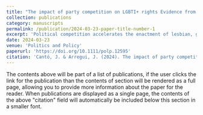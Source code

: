 ```yaml
---
title: "The impact of party competition on LGBTI+ rights Evidence from Spanish autonomous regions (1990–2022)"
collection: publications
category: manuscripts
permalink: /publication/2024-03-23-paper-title-number-1
excerpt: 'Political competition accelerates the enactment of lesbian, gay, bisexual, trans*, and intersexual rights (LGBTI+) due to the dynamic, rational behavior of mainstream parties across the political aisle to adapt to the sociopolitical environment. We argue that LGBTI+ social movements capitalize on median voter shifts combined with the rising pressure of ideologically close challenger parties to enact legislation. To examine this argument, we employ quantitative event history analysis with a unique dataset with measures for social movement, institutional, political, and sociocultural dimensions across 33 years in Spanish subnational arenas. We find that rising leftist and liberal contenders challenging dominant center-left and center-right parties, respectively, widen the opportunity political structure of LGBTI+ organizations. Ultimately, rising political fragmentation in a multiparty, multidimensional party system turns both left and right mainstream parties into allies of LGBTI+ organizations, which propose new legislation, due to political platforms seeking to preserve and enhance their electoral base.'
date: 2024-03-23
venue: 'Politics and Policy'
paperurl: 'https://doi.org/10.1111/polp.12595'
citation: 'Cantó, J. & Arregui, J. (2024). The impact of party competition on LGBTI+ rights - Evidence from Spanish autonomous regions (1990 - 2022). Politics and Policy. https://doi.org/10.1111/polp.12595.'
---
```

The contents above will be part of a list of publications, if the user clicks the link for the publication than the contents of section will be rendered as a full page, allowing you to provide more information about the paper for the reader. When publications are displayed as a single page, the contents of the above "citation" field will automatically be included below this section in a smaller font.
